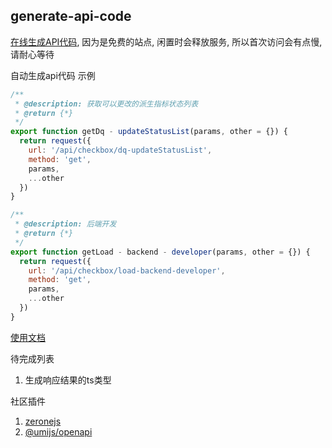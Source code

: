 ## generate-api-code

[在线生成API代码](https://generate-api-code.onrender.com), 因为是免费的站点, 闲置时会释放服务, 所以首次访问会有点慢, 请耐心等待

自动生成api代码 示例

```js
/**
 * @description: 获取可以更改的派生指标状态列表
 * @return {*}
 */
export function getDq - updateStatusList(params, other = {}) {
  return request({
    url: '/api/checkbox/dq-updateStatusList',
    method: 'get',
    params,
    ...other
  })
}

/**
 * @description: 后端开发
 * @return {*}
 */
export function getLoad - backend - developer(params, other = {}) {
  return request({
    url: '/api/checkbox/load-backend-developer',
    method: 'get',
    params,
    ...other
  })
}
```

[使用文档](https://juejin.cn/spost/7293124262352224256)


待完成列表

1. 生成响应结果的ts类型

社区插件

1. [zeronejs](https://github.com/zeronejs/zerone/blob/45629960d94da6c1e59cb8b07388841901abadf8/packages/cli/src/actions/generate.api.action.ts#L99)
2. [@umijs/openapi](https://github.com/chenshuai2144/openapi2typescript)




